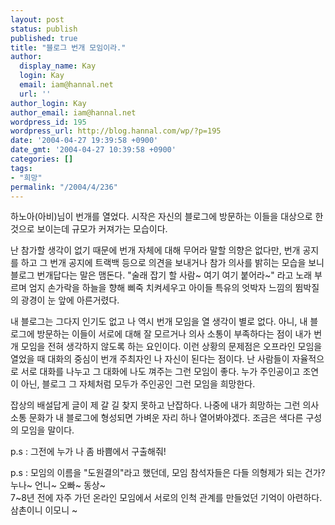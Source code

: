 ```yaml
---
layout: post
status: publish
published: true
title: "블로그 번개 모임이라."
author:
  display_name: Kay
  login: Kay
  email: iam@hannal.net
  url: ''
author_login: Kay
author_email: iam@hannal.net
wordpress_id: 195
wordpress_url: http://blog.hannal.com/wp/?p=195
date: '2004-04-27 19:39:58 +0900'
date_gmt: '2004-04-27 10:39:58 +0900'
categories: []
tags:
- "희망"
permalink: "/2004/4/236"
---
```

<p>하노아(아비)님이 번개를 열었다. 시작은 자신의 블로그에 방문하는 이들을 대상으로 한 것으로 보이는데 규모가 커져가는 모습이다.</p>
<p>난 참가할 생각이 없기 때문에 번개 자체에 대해 무어라 말할 의향은 없다만, 번개 공지를 하고 그 번개 공지에 트랙백 등으로 의견을 보내거나 참가 의사를 밝히는 모습을 보니 블로그 번개답다는 말은 맴돈다. "술래 잡기 할 사람~ 여기 여기 붙어라~" 라고 노래 부르며 엄지 손가락을 하늘을 향해 삐죽 치켜세우고 아이들 특유의 엇박자 느낌의 뜀박질의 광경이 눈 앞에 아른거렸다.</p>
<p>내 블로그는 그다지 인기도 없고 나 역시 번개 모임을 열 생각이 별로 없다. 아니, 내 블로그에 방문하는 이들이 서로에 대해 잘 모르거나 의사 소통이 부족하다는 점이 내가 번개 모임을 전혀 생각하지 않도록 하는 요인이다. 이런 상황의 문제점은 오프라인 모임을 열었을 때 대화의 중심이 번개 주최자인 나 자신이 된다는 점이다. 난 사람들이 자율적으로 서로 대화를 나누고 그 대화에 나도 껴주는 그런 모임이 좋다. 누가 주인공이고 조연이 아닌, 블로그 그 자체처럼 모두가 주인공인 그런 모임을 희망한다.</p>
<p>잡상의 배설답게 글이 제 갈 길 찾지 못하고 난잡하다. 나중에 내가 희망하는 그런 의사 소통 문화가 내 블로그에 형성되면 가벼운 자리 하나 열어봐야겠다. 조금은 색다른 구성의 모임을 말이다.</p>
<p>p.s : 그전에 누가 나 좀 바쁨에서 구출해줘!</p>
<p>p.s : 모임의 이름을 "도원결의"라고 했던데, 모임 참석자들은 다들 의형제가 되는 건가? 누나~ 언니~ 오빠~ 동상~<br />
7~8년 전에 자주 가던 온라인 모임에서 서로의 인척 관계를 만들었던 기억이 아련하다. 삼촌이니 이모니 ~</p>
